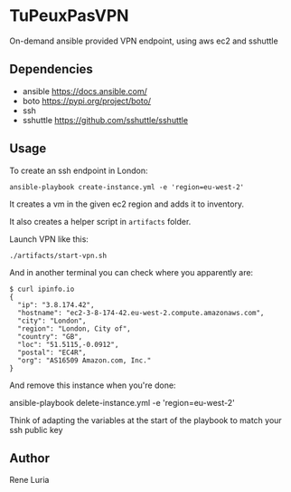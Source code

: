 TuPeuxPasVPN
============

On-demand ansible provided VPN endpoint, using aws ec2 and sshuttle

Dependencies
------------

* ansible https://docs.ansible.com/
* boto https://pypi.org/project/boto/
* ssh 
* sshuttle https://github.com/sshuttle/sshuttle

Usage
-----

To create an ssh endpoint in London:

```
ansible-playbook create-instance.yml -e 'region=eu-west-2'
```

It creates a vm in the given ec2 region and adds it to inventory.

It also creates a helper script in `artifacts` folder.

Launch VPN like this:

```
./artifacts/start-vpn.sh
```

And in another terminal you can check where you apparently are:

```
$ curl ipinfo.io
{
  "ip": "3.8.174.42",
  "hostname": "ec2-3-8-174-42.eu-west-2.compute.amazonaws.com",
  "city": "London",
  "region": "London, City of",
  "country": "GB",
  "loc": "51.5115,-0.0912",
  "postal": "EC4R",
  "org": "AS16509 Amazon.com, Inc."
}
```

And remove this instance when you're done:

ansible-playbook delete-instance.yml -e 'region=eu-west-2'


Think of adapting the variables at the start of the playbook to match your ssh public key

Author
------

Rene Luria